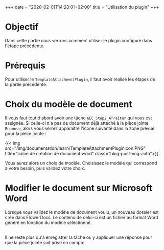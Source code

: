 +++
date = "2020-02-01T14:20:01+02:00"
title = "Utilisation du plugin"
+++

# Objectif

Dans cette partie nous verrons comment utiliser le plugin configuré dans l'étape précédente.  

# Prérequis

Pour utiliser le `TemplateAttachmentPlugin`, il faut avoir réalisé les étapes de la partie précédente.

# Choix du modèle de document

Il vous faut tout d'abord avoir une tâche `GEC_Step2_ATraiter` qui vous est assignée. Si celle-ci n'a pas de document déjà attaché à la pièce jointe `Reponse`, alors vous verrez apparaitre l'icône suivante dans la zone prévue pour la pièce jointe :

{{< img src="/img/documentation/learn/TemplateAttachmentPluginIcon.PNG" title="Icône de création de document word" class="blog-post-img-auto">}}


Vous aurez alors un choix de modèle. Choisissez le modèle qui correspond à votre besoin, puis validez votre choix.

# Modifier le document sur Microsoft Word

Lorsque vous validez le modèle de document voulu, un nouveau dossier est créé dans FlowerDocs. Le contenu de celui-ci est un fichier au format Word généré en fonction du modèle sélectionné.  


<br/>
Il ne reste plus qu'à enregistrer la tâche ou y appliquer une réponse pour que la pièce jointe soit prise en compte.
